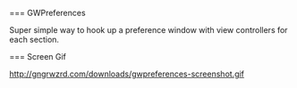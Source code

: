 === GWPreferences

Super simple way to hook up a preference window with view controllers for each section.

=== Screen Gif

http://gngrwzrd.com/downloads/gwpreferences-screenshot.gif

